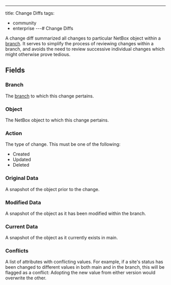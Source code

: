 ---
title: Change Diffs
tags:
  - community
  - enterprise
---# Change Diffs

A change diff summarized all changes to particular NetBox object within a [branch](./branch.md). It serves to simplify the process of reviewing changes within a branch, and avoids the need to review successive individual changes which might otherwise prove tedious.

## Fields

### Branch

The [branch](./branch.md) to which this change pertains.

### Object

The NetBox object to which this change pertains.

### Action

The type of change. This must be one of the following:

* Created
* Updated
* Deleted

### Original Data

A snapshot of the object prior to the change.

### Modified Data

A snapshot of the object as it has been modified within the branch.

### Current Data

A snapshot of the object as it currently exists in main.

### Conflicts

A list of attributes with conflicting values. For example, if a site's status has been changed to different values in both main and in the branch, this will be flagged as a conflict: Adopting the new value from either version would overwrite the other.
